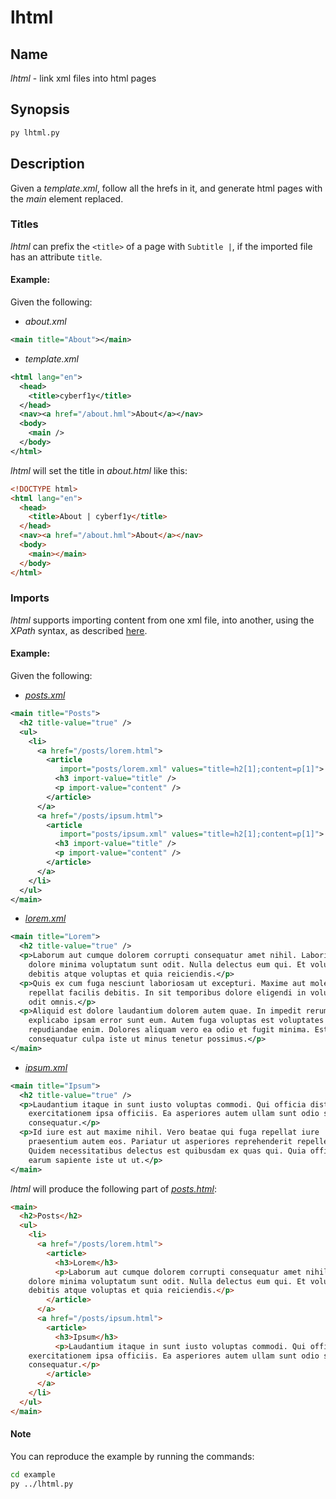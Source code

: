 # lhtml
## Name
*lhtml* - link xml files into html pages

## Synopsis
```sh
py lhtml.py
```

## Description
Given a *template.xml*, follow all the hrefs in it, and generate html pages with
the *main* element replaced.

### Titles
*lhtml* can prefix the `<title>` of a page with `Subtitle |`, if the imported
file has an attribute `title`.
#### Example:
Given the following:
* *about.xml*
```xml
<main title="About"></main>
```
* *template.xml*
```xml
<html lang="en">
  <head>
    <title>cyberf1y</title>
  </head>
  <nav><a href="/about.hml">About</a></nav>
  <body>
    <main />
  </body>
</html>
```
*lhtml* will set the title in *about.html* like this:
```html
<!DOCTYPE html>
<html lang="en">
  <head>
    <title>About | cyberf1y</title>
  </head>
  <nav><a href="/about.hml">About</a></nav>
  <body>
    <main></main>
  </body>
</html>
```

### Imports
*lhtml* supports importing content from one xml file, into another, using the
*XPath* syntax, as described [here](
https://docs.python.org/3/library/xml.etree.elementtree.html#xpath-support).

#### Example:
Given the following:
* [*posts.xml*](example/posts.xml)
```xml
<main title="Posts">
  <h2 title-value="true" />
  <ul>
    <li>
      <a href="/posts/lorem.html">
        <article
           import="posts/lorem.xml" values="title=h2[1];content=p[1]">
          <h3 import-value="title" />
          <p import-value="content" />
        </article>
      </a>
      <a href="/posts/ipsum.html">
        <article
           import="posts/ipsum.xml" values="title=h2[1];content=p[1]">
          <h3 import-value="title" />
          <p import-value="content" />
        </article>
      </a>
    </li>
  </ul>
</main>
```
* [*lorem.xml*](example/posts/lorem.xml)
```xml
<main title="Lorem">
  <h2 title-value="true" />
  <p>Laborum aut cumque dolorem corrupti consequatur amet nihil. Laboriosam
    dolore minima voluptatum sunt odit. Nulla delectus eum qui. Et voluptatem
    debitis atque voluptas et quia reiciendis.</p>
  <p>Quis ex cum fuga nesciunt laboriosam ut excepturi. Maxime aut molestias non
    repellat facilis debitis. In sit temporibus dolore eligendi in voluptatem
    odit omnis.</p>
  <p>Aliquid est dolore laudantium dolorem autem quae. In impedit rerum
    explicabo ipsam error sunt eum. Autem fuga voluptas est voluptates a
    repudiandae enim. Dolores aliquam vero ea odio et fugit minima. Est
    consequatur culpa iste ut minus tenetur possimus.</p>
</main>
```
* [*ipsum.xml*](example/posts/ipsum.xml)
```xml
<main title="Ipsum">
  <h2 title-value="true" />
  <p>Laudantium itaque in sunt iusto voluptas commodi. Qui officia distinctio
    exercitationem ipsa officiis. Ea asperiores autem ullam sunt odio soluta
    consequatur.</p>
  <p>Id iure est aut maxime nihil. Vero beatae qui fuga repellat iure
    praesentium autem eos. Pariatur ut asperiores reprehenderit repellendus.
    Quidem necessitatibus delectus est quibusdam ex quas qui. Quia officiis
    earum sapiente iste ut ut.</p>
</main>
```
*lhtml* will produce the following part of [*posts.html*](example/posts.html):
```html
<main>
  <h2>Posts</h2>
  <ul>
    <li>
      <a href="/posts/lorem.html">
        <article>
          <h3>Lorem</h3>
          <p>Laborum aut cumque dolorem corrupti consequatur amet nihil. Laboriosam
    dolore minima voluptatum sunt odit. Nulla delectus eum qui. Et voluptatem
    debitis atque voluptas et quia reiciendis.</p>
        </article>
      </a>
      <a href="/posts/ipsum.html">
        <article>
          <h3>Ipsum</h3>
          <p>Laudantium itaque in sunt iusto voluptas commodi. Qui officia distinctio
    exercitationem ipsa officiis. Ea asperiores autem ullam sunt odio soluta
    consequatur.</p>
        </article>
      </a>
    </li>
  </ul>
</main>
```

#### Note
You can reproduce the example by running the commands:
```sh
cd example
py ../lhtml.py
```
